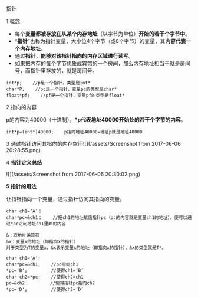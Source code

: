 指针

1  概念

* 每个**变量都被存放在从某个内存地址**（以字节为单位）**开始的若干个字节中**。
* “**指针**”也称为指针变量，大小位4个字节（或8个字节）的变量，其**内容代表一个内存地址**。
* 通过**指针，能够对该指针指向的内存区域进行读写**。
* 如果把内存的每个字节想象成宾馆的一个房间，那么内存地址相当于就是房间号，而指针里存放的，就是房间号。

```
int*p;    //p是一个指针，类型是int*
char*P;    //pc是一个指针，变量pc的类型是char*
float*pf;    //pf是一个指针，变量pf的类型是float*
```

2  指向的内容

p的内容为40000（十进制），**\*p代表地址40000开始处的若干个字节的内容**。

```
int*p=(int*)40000;    p指向地址40000=地址p就是地址40000
```

3  通过指针访问其指向的内存空间![](/assets/Screenshot from 2017-06-06 20:28:55.png)

4  **指针定义总结**

![](/assets/Screenshot from 2017-06-06 20:30:02.png)

**5  指针的用法**

让指针指向一个变量，通过指针访问其指向的变量。

```
char ch1=‘A’；    
char*pc=&ch1；    //把ch1的地址赋值指针pc（pc的内容就是变量ch1的地址），便可以通过*pc访问地址ch1里面的内容

&：取地址运算符
&x：变量x的地址（即指向x的指针）
对于类型为T的变量x，&x表示变量x的地址（即指向x的指针），&x的类型就是T*。
```

```
char ch1='A';
char*pc=&ch1;    //pc指向ch1
*pc='B';         //使得ch1=‘B’
char ch2=*pc;    //使得ch2=ch1
pc=&ch2；        //使得指针pc指向ch2
*pc='D';         //使得ch2=‘D’
```



